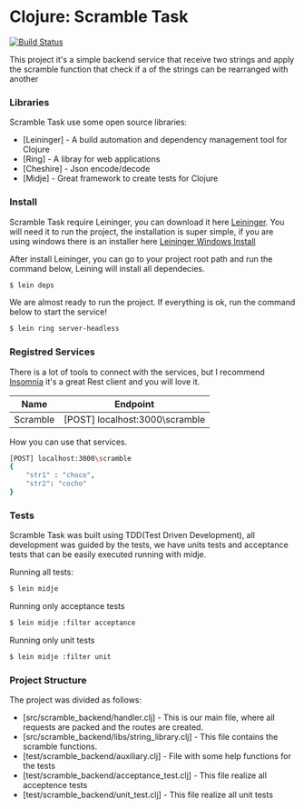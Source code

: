 # Clojure: Scramble Task

[![Build Status](https://travis-ci.org/joemccann/dillinger.svg?branch=master)](https://travis-ci.org/joemccann/dillinger)

This project it's a simple backend service that receive two strings and apply the scramble function that check if a of the strings can be rearranged with another

### Libraries

Scramble Task use some open source libraries:

* [Leininger] - A build automation and dependency management tool for Clojure
* [Ring] - A libray for web applications
* [Cheshire] - Json encode/decode
* [Midje] - Great framework to create tests for Clojure

### Install

Scramble Task require Leininger, you can download it here [Leininger](https://leiningen.org/). You will need it to run the project, the installation is super simple, if you are using windows there is an installer here [Leininger Windows Install ](https://djpowell.github.io/leiningen-win-installer/) 

After install Leininger, you can go to your project root path and run the command below, Leining will install all dependecies.

```sh
$ lein deps
```

We are almost ready to run the project. If everything is ok, run the command below to start the service!

```sh
$ lein ring server-headless
```

### Registred Services

There is a lot of tools to connect with the services, but I recommend [Insomnia](https://insomnia.rest/) it's a great Rest client and you will love it. 

| Name | Endpoint |
| ------ | ------ |
| Scramble |[POST] localhost:3000\scramble |

How you can use that services.

```sh
[POST] localhost:3000\scramble
{
	"str1" : "choco", 
	"str2": "cocho"	
}
```

### Tests

Scramble Task was built using TDD(Test Driven Development), all development was guided by the tests, we have units tests and acceptance tests that can be easily executed running with midje.

Running all tests:
```sh
$ lein midje
```
Running only acceptance tests
```sh
$ lein midje :filter acceptance
```
Running only unit tests
```sh
$ lein midje :filter unit
```

### Project Structure

The project was divided as follows:

* [src/scramble_backend/handler.clj] - This is our main file, where all requests are packed and the routes are created.
* [src/scramble_backend/libs/string_library.clj] - This file contains the scramble functions.
* [test/scramble_backend/auxiliary.clj] - File with some help functions for the tests
* [test/scramble_backend/acceptance_test.clj] -  This file realize all acceptence tests
* [test/scramble_backend/unit_test.clj] -  This file realize all unit tests










